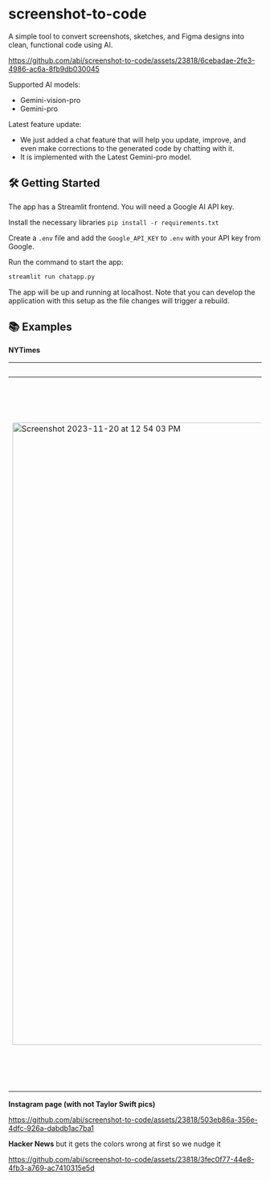 # screenshot-to-code

A simple tool to convert screenshots, sketches, and Figma designs into clean, functional code using AI. 

https://github.com/abi/screenshot-to-code/assets/23818/6cebadae-2fe3-4986-ac6a-8fb9db030045

Supported AI models:

- Gemini-vision-pro
- Gemini-pro

Latest feature update:

- We just added a chat feature that will help you update, improve, and even make corrections to the generated code by chatting with it.
- It is implemented with the Latest Gemini-pro model.

## 🛠 Getting Started

The app has a Streamlit frontend. You will need a Google AI API key.

Install the necessary libraries `pip install -r requirements.txt`

Create a `.env` file and add the `Google_API_KEY` to `.env` with your API key from Google.

Run the command to start the app:
```bash
streamlit run chatapp.py
```


The app will be up and running at localhost. Note that you can develop the application with this setup as the file changes will trigger a rebuild.

## 📚 Examples

**NYTimes**

| Original                                                                                                                                                        | Replica                                                                                                                                                         |
| --------------------------------------------------------------------------------------------------------------------------------------------------------------- | --------------------------------------------------------------------------------------------------------------------------------------------------------------- |
| <img width="1238" alt="Screenshot 2023-11-20 at 12 54 03 PM" src="https://github.com/abi/screenshot-to-code/assets/23818/3b644dfa-9ca6-4148-84a7-3405b6671922"> | <img width="1414" alt="Screenshot 2023-11-20 at 12 59 56 PM" src="https://github.com/abi/screenshot-to-code/assets/23818/26201c9f-1a28-4f35-a3b1-1f04e2b8ce2a"> |

**Instagram page (with not Taylor Swift pics)**

https://github.com/abi/screenshot-to-code/assets/23818/503eb86a-356e-4dfc-926a-dabdb1ac7ba1

**Hacker News** but it gets the colors wrong at first so we nudge it

https://github.com/abi/screenshot-to-code/assets/23818/3fec0f77-44e8-4fb3-a769-ac7410315e5d
